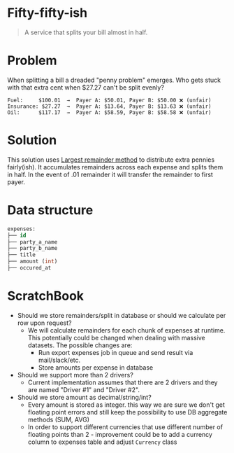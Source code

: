 # Fifty-fifty-ish

> A service that splits your bill almost in half.

# Problem
When splitting a bill a dreaded "penny problem" emerges. Who gets stuck with that extra cent when $27.27 can't be split evenly?
```
Fuel:     $100.01  →  Payer A: $50.01, Payer B: $50.00 ❌ (unfair)
Insurance: $27.27  →  Payer A: $13.64, Payer B: $13.63 ❌ (unfair) 
Oil:      $117.17  →  Payer A: $58.59, Payer B: $58.58 ❌ (unfair)
```

# Solution
This solution uses [Largest remainder method](https://electowiki.org/wiki/Largest_remainder_method) to distribute extra pennies fairly(ish).
It accumulates remainders across each expense and splits them in half. In the event of .01 remainder it will transfer the remainder to first payer. 


# Data structure

```sql
expenses:
├── id
├── party_a_name
├── party_b_name
├── title
├── amount (int)  
├── occured_at
```

# ScratchBook 

- Should we store remainders/split in database or should we calculate per row upon request?
  - We will calculate remainders for each chunk of expenses at runtime. This potentially could be changed when dealing with massive datasets. The possible changes are:
    - Run export expenses job in queue and send result via mail/slack/etc.
    - Store amounts per expense in database
- Should we support more than 2 drivers?
  - Current implementation assumes that there are 2 drivers and they are named "Driver #1" and "Driver #2". 
- Should we store amount as decimal/string/int?
  - Every amount is stored as integer. this way we are sure we don't get floating point errors and still keep the possibility to use DB aggregate methods (SUM, AVG)
  - In order to support different currencies that use different number of floating points than 2 - improvement could be to add a currency column to expenses table and adjust `Currency` class
